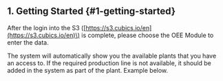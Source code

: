 ## 1. Getting Started {#1-getting-started}

After the login into the S3 \([https://s3.cubics.io/en](https://s3.cubics.io/en)\) is complete, please choose the OEE Module to enter the data.

The system will automatically show you the available plants that you have an access to. If the required production line is not available, it should be added in the system as part of the plant. Example below.

